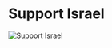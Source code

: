 # Support Israel
![Support Israel](https://github.com/user-attachments/assets/f8315d14-b302-4588-9d2e-30624f269f5b)
